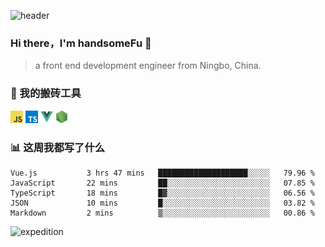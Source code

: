 ![header](https://raw.githubusercontent.com/fzq1998/fzq1998/master/header.png)

### Hi there，I'm handsomeFu 👋

> a front end development engineer from Ningbo, China.

### 🔧 我的搬砖工具
<code><img height="20" src="https://raw.githubusercontent.com/github/explore/80688e429a7d4ef2fca1e82350fe8e3517d3494d/topics/javascript/javascript.png" alt="javascript"></code>
<code><img height="20" src="https://raw.githubusercontent.com/github/explore/80688e429a7d4ef2fca1e82350fe8e3517d3494d/topics/typescript/typescript.png" alt="typescript"></code>
<code><img height="20" src="https://raw.githubusercontent.com/github/explore/80688e429a7d4ef2fca1e82350fe8e3517d3494d/topics/vue/vue.png" alt="vue"></code>
<code><img height="20" src="https://raw.githubusercontent.com/github/explore/80688e429a7d4ef2fca1e82350fe8e3517d3494d/topics/nodejs/nodejs.png" alt="nodejs"></code>



### 📊 这周我都写了什么
<!--START_SECTION:waka-->

```text
Vue.js           3 hrs 47 mins   ████████████████████░░░░░   79.96 %
JavaScript       22 mins         ██░░░░░░░░░░░░░░░░░░░░░░░   07.85 %
TypeScript       18 mins         █▓░░░░░░░░░░░░░░░░░░░░░░░   06.56 %
JSON             10 mins         █░░░░░░░░░░░░░░░░░░░░░░░░   03.82 %
Markdown         2 mins          ▒░░░░░░░░░░░░░░░░░░░░░░░░   00.86 %
```

<!--END_SECTION:waka-->


![expedition](https://raw.githubusercontent.com/fzq1998/fzq1998/master/expedition.gif)

